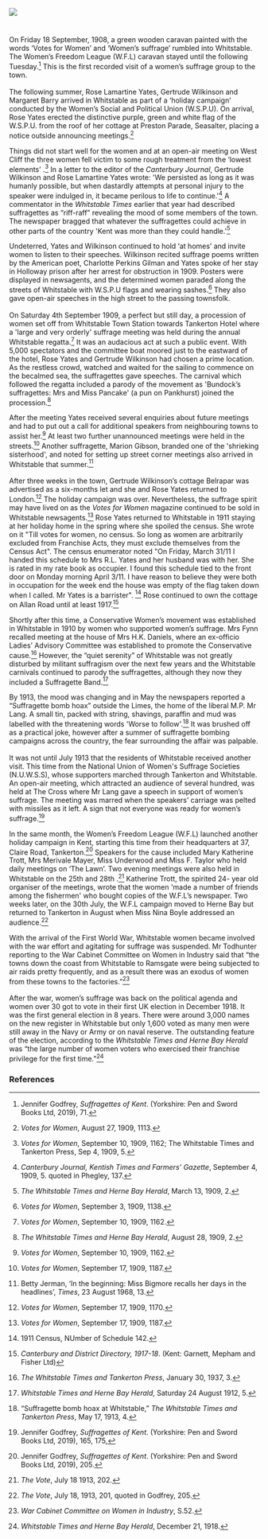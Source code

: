 <a href="https://www.kent-maps.online"><img src="https://www.kent-maps.online/juncture/ve-button.png"></a>
<param ve-config title="Women's Suffrage and Whitstable" author="Michelle Crowther" layout="vtl" banner="https://upload.wikimedia.org/wikipedia/commons/5/5d/John_Fraser_%281858-1927%29_-_Low_Tide%2C_Whitstable_Harbour%2C_Kent_-_CANWH-1989.2_-_Canterbury_Museums_and_Galleries.jpg" label="John Fraser, Low Tide, Whitstable Harbour, Kent - CANWH-1989.2 - Canterbury Museums and Galleries" attribution="John Fraser, Public domain, via Wikimedia Commons" description="Michelle Crowther discusses the woman's suffrage movement in Whitstable">

<!-- Historical map layers -->
<param ve-map-layer active allmaps allmaps-id="121dee41dae035be" title="Bartholomew Kent 1919">

#

On Friday 18 September, 1908, a green wooden caravan painted with the words ‘Votes for Women’ and ‘Women’s suffrage’ rumbled into Whitstable. The Women’s Freedom League (W.F.L) caravan stayed until the following Tuesday.[^ref1] This is the first recorded visit of a women’s suffrage group to the town.
<br><br>
The following summer, Rose Lamartine Yates, Gertrude Wilkinson and Margaret Barry arrived in Whitstable as part of a ‘holiday campaign’ conducted by the Women’s Social and Political Union (W.S.P.U). On arrival, Rose Yates erected the distinctive purple, green and white flag of the W.S.P.U. from the roof of her cottage at Preston Parade, Seasalter, placing a notice outside announcing meetings.[^ref2]
<param ve-image url="https://upload.wikimedia.org/wikipedia/commons/a/a8/Women%27s_Freedom_League_suffrage_caravan%2C_1908.jpg" label="Women's Freedom League suffrage caravan at Chichester, 1908" attribution="LSE Library, No restrictions, via Wikimedia Commons">

Things did not start well for the women and at an open-air meeting on West Cliff the three women fell victim to some rough treatment from the ‘lowest elements’ .[^ref3] In a letter to the editor of the _Canterbury
Journal_, Gertrude Wilkinson and Rose Lamartine Yates wrote: 'We persisted as long as it was humanly possible, but when dastardly attempts at personal injury to the speaker were indulged in, it became perilous to life to continue.'[^ref4] A commentator in the _Whitstable Times_ earlier that year had described suffragettes as “riff-raff” revealing the mood of some members of the town. The newspaper bragged that whatever the suffragettes could achieve in other parts of the country 'Kent was more than they could handle.'[^ref5]
<param ve-image url="https://upload.wikimedia.org/wikipedia/commons/e/eb/Suffragette_Rose_Lamartine_Yates_1909._Blathwayt%2C_Col_Linley.jpg" label="Rose Lamartine Yates c. 1909" attribution="Colonel Linley Blathwayt, Public domain, via Wikimedia Commons">

Undeterred, Yates and Wilkinson continued to hold ‘at homes’ and invite women to listen to
their speeches. Wilkinson recited suffrage poems written by the American poet, Charlotte Perkins Gilman and Yates spoke of her stay in Holloway prison after her arrest for obstruction in 1909. Posters were displayed in newsagents, and the determined women paraded along the streets of Whitstable with W.S.P.U flags and wearing sashes.[^ref6] They also gave open-air speeches in the high street to the passing townsfolk. 
<br><br>
On Saturday 4th September 1909, a perfect but still day, a procession of women set off from Whitstable Town Station towards Tankerton Hotel where a 'large and very orderly' suffrage meeting was held during the annual Whitstable regatta.[^ref7] It was an audacious act at such a public event. With 5,000 spectators and the committee boat moored just to the eastward of the hotel, Rose Yates and Gertrude Wilkinson had chosen a prime location. As the restless crowd, watched and waited for the sailing to commence on the becalmed sea, the suffragettes gave speeches. The carnival which followed the regatta included a parody of the movement as 'Bundock’s suffragettes: Mrs and Miss Pancake' (a pun on Pankhurst) joined the procession.[^ref8]
<param ve-image url="https://upload.wikimedia.org/wikipedia/commons/a/ab/Gertrude_Wilkinson_et_al.jpg" label="Suffragettes in Whitstable - Miss Barry, Rose Lamantine Yates and Gertrude Wilkinson" attribution="London Museum, CC BY-NC 4.0, via Wikimedia Commons">

After the meeting Yates received several enquiries about future meetings and had to put out a call for additional
speakers from neighbouring towns to assist her.[^ref9] At least two further unannounced meetings were held in the streets.[^ref10] Another suffragette, Marion Gibson, branded one of the 'shrieking sisterhood', and noted for setting up street corner meetings also arrived in Whitstable that summer.[^ref11]
<br><br>
After three weeks in the town, Gertrude Wilkinson’s cottage Belrapar was advertised as a six-months let and she and Rose Yates returned to London.[^ref12] The holiday campaign was over. Nevertheless, the suffrage spirit may have lived on as the _Votes for Women_ magazine continued to be sold in Whitstable newsagents.[^ref13] Rose Yates returned to Whitstable in 1911 staying at her holiday home in the spring where she spoiled the census. She wrote on it "Till votes for women, no census. So long as women are arbitrarily excluded from Franchise Acts, they must exclude themselves from the Census Act". The census enumerator noted "On Friday, March 31/11 I handed this schedule to Mrs R.L. Yates and her husband was with her. She is rated in my rate book as occupier. I found this schedule tied to the front door on Monday morning April 3/11. I have reason to believe they were both in occupation for the week end the house was empty of the flag taken down when I called. Mr Yates is a barrister".  [^ref14] Rose continued to own the cottage on Allan Road until at least 1917.[^ref15]

Shortly after this time, a Conservative Women’s movement was established in Whitstable in 1910 by women who supported women’s suffrage. Mrs Fynn recalled meeting at the house of Mrs H.K. Daniels, where an ex-officio Ladies’ Advisory Committee was established to promote the Conservative cause.[^ref16] However, the “quiet serenity” of Whitstable was not
greatly disturbed by militant suffragism over the next few years and the Whitstable carnivals continued to parody the suffragettes, although they now they included a Suffragette Band.[^ref17]
<param ve-image url="https://stor.artstor.org/stor/cc8a3415-e232-4db4-8a21-98b6d9539b2a" label="Harbour Street, Whitstable" attribution="Kent Maps Online Collection">

By 1913, the mood was changing and in May the newspapers reported a “Suffragette bomb hoax” outside the Limes, the home of the liberal M.P. Mr Lang. A small tin, packed with string, shavings, paraffin and mud was labelled with the threatening words 'Worse to follow'.[^ref18] It was brushed off as a practical joke, however after a summer of
suffragette bombing campaigns across the country, the fear surrounding the affair was palpable.
<br><br>
It was not until July 1913 that the residents of Whitstable received another visit. This time from the National Union of Women's Suffrage Societies (N.U.W.S.S), whose supporters marched through Tankerton and Whitstable. An open-air
meeting, which attracted an audience of several hundred, was held at The Cross where Mr Lang gave a speech in support of women’s suffrage. The meeting was marred when the speakers’ carriage was pelted with missiles as it left. A sign that not everyone was ready for women’s suffrage.[^ref19]
<param ve-image url="https://upload.wikimedia.org/wikipedia/commons/f/f1/Duke_of_Cumberland_Hotel%2C_Whitstable_-_geograph.org.uk_-_2564119.jpg" label="The Cross, Duke of Cumberland Hotel, Whitstable" attribution="Richard Gadsby, CC BY-SA 2.0, via Wikimedia Commons" license="CC BY-SA 2.0">

In the same month, the Women’s Freedom League (W.F.L) launched another holiday campaign in Kent, starting this time from their headquarters at 37, Claire Road, Tankerton.[^ref20] Speakers for the cause included Mary Katherine Trott, Mrs Merivale Mayer, Miss Underwood and Miss F. Taylor who held daily meetings on ‘The Lawn’. Two evening meetings were also held in Whitstable on the 25th and 28th .[^ref21] Katherine Trott, the spirited 24- year old organiser of the meetings, wrote that the women 'made a number of friends among the fishermen' who bought copies of the W.F.L’s newspaper. Two weeks later, on the 30th July, the W.F.L campaign moved to Herne Bay but returned to Tankerton in August when Miss Nina Boyle addressed an audience.[^ref22]
<param ve-image url="https://upload.wikimedia.org/wikipedia/commons/0/0a/The_Lees_Tankerton_Kent.jpg" label="The Leas, Tankerton" attribution="Self-scanned, Public domain, via Wikimedia Commons">

With the arrival of the First World War, Whitstable women became involved with the war effort and agitating for suffrage was suspended. Mr Todhunter reporting to the War Cabinet Committee on Women in Industry said that “the towns down the coast from Whitstable to Ramsgate were being subjected to air raids pretty frequently, and as a result there was an
exodus of women from these towns to the factories.”[^ref23] 
<br><br>
After the war, women’s suffrage was back on the political agenda and women over 30 got to vote in their first UK election in December 1918. It was the first general election in 8 years. There were around 3,000 names on the new register in Whitstable but only 1,600 voted as many men were still away in the Navy or Army or on naval reserve. The outstanding feature of the election, according to the _Whitstable Times and Herne Bay Herald_ was “the large number of women voters who exercised their franchise privilege for the first time.”[^ref24]
<param ve-image url="https://upload.wikimedia.org/wikipedia/commons/0/0b/Votes_for_Women_1d_Wanted_Everywhere%21_%2814995272740%29.jpg" label="Votes for Women Wanted Everywhere" attribution="Hilda Dallas, Schlesinger Library, RIAS, Harvard University, No restrictions, via Wikimedia Commons">

### References

[^ref1]: Jennifer Godfrey, _Suffragettes of Kent_. (Yorkshire: Pen and Sword Books Ltd, 2019), 71.
[^ref2]: _Votes for Women_, August 27, 1909, 1113.
[^ref3]: _Votes for Women_, September 10, 1909, 1162; The Whitstable Times and Tankerton Press, Sep 4, 1909, 5.
[^ref4]: _Canterbury Journal, Kentish Times and Farmers’ Gazette_, September 4, 1909, 5. quoted in Phegley, 137.
[^ref5]: _The Whitstable Times and Herne Bay Herald_, March 13, 1909, 2.
[^ref6]: _Votes for Women_, September 3, 1909, 1138.
[^ref7]: _Votes for Women_, September 10, 1909, 1162.
[^ref8]: _The Whitstable Times and Herne Bay Herald_, August 28, 1909, 2.
[^ref9]: _Votes for Women_, September 10, 1909, 1162.
[^ref10]: _Votes for Women_, September 17, 1909, 1187.
[^ref11]: Betty Jerman, ‘In the beginning: Miss Bigmore recalls her days in the headlines’, _Times_, 23 August 1968, 13.
[^ref12]: _Votes for Women_, September 17, 1909, 1170.
[^ref13]: _Votes for Women_, September 17, 1909, 1187.
[^ref14]: 1911 Census, NUmber of Schedule 142.
[^ref15]: _Canterbury and District Directory, 1917-18_. (Kent: Garnett, Mepham and Fisher Ltd)
[^ref16]: _The Whitstable Times and Tankerton Press_, January 30, 1937, 3.
[^ref17]: _Whitstable Times and Herne Bay Herald_, Saturday 24 August 1912, 5.
[^ref18]: “Suffragette bomb hoax at Whitstable,” _The Whitstable Times and Tankerton Press_, May 17, 1913, 4.
[^ref19]: Jennifer Godfrey, _Suffragettes of Kent_. (Yorkshire: Pen and Sword Books Ltd, 2019), 165, 175,
[^ref20]: Jennifer Godfrey, _Suffragettes of Kent_. (Yorkshire: Pen and Sword Books Ltd, 2019), 205.
[^ref21]: _The Vote_, July 18 1913, 202.
[^ref22]: _The Vote_, July 18, 1913, 201, quoted in Godfrey, 205.
[^ref23]: _War Cabinet Committee on Women in Industry_, S.52.
[^ref24]: _Whitstable Times and Herne Bay Herald_, December 21, 1918.
